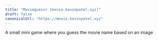 ```yaml
---
title: "Movieguessr [movie.kevinpatel.xyz]"
draft: false
canonicalUrl: "https://movie.kevinpatel.xyz"
---
```


A small mini game where you guess the movie name based on an image
